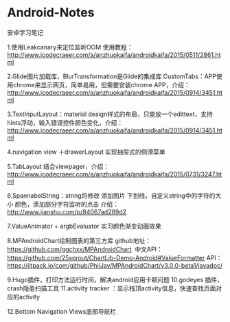 # Android-Notes
安卓学习笔记

1.使用Leakcanary来定位监听OOM
使用教程：http://www.jcodecraeer.com/a/anzhuokaifa/androidkaifa/2015/0511/2861.html

2.Glide图片加载库，BlurTransformation是Glide的集成库
CustomTabs：APP使用chrome来显示网页，简单易用，但需要安装chrome APP，介绍：http://www.jcodecraeer.com/a/anzhuokaifa/androidkaifa/2015/0914/3451.html

3.TextInputLayout：material design样式的布局，只能放一个edittext，支持hints浮动，输入错误控件颜色变化，介绍：http://www.jcodecraeer.com/a/anzhuokaifa/androidkaifa/2015/0914/3451.html

4.navigation view ＋drawerLayout 实现抽屉式的侧滑菜单

5.TabLayout 结合viewpager，介绍：http://www.jcodecraeer.com/a/anzhuokaifa/androidkaifa/2015/0731/3247.html

6.SpannabelString：string的修改 添加图片 下划线，自定义string中的字符的大小 颜色，添加部分字符监听的点击 介绍：http://www.jianshu.com/p/84067ad289d2

7.ValueAnimator  + argbEvaluator 实习颜色渐变动画效果

8.MPAndroidChart绘制图表的第三方库 github地址：https://github.com/ggchxx/MPAndroidChart
  中文API：https://github.com/25sprout/ChartLib-Demo-Android#ValueFormatter
  API：https://jitpack.io/com/github/PhilJay/MPAndroidChart/v3.0.0-beta1/javadoc/
  
9.Hugo插件，打印方法运行时间，解决android应用卡顿问题
10.godeyes 插件，crash隐患扫描工具
11.activity tracker ：显示栈顶activity信息，快速查找页面对应的activity

12.Bottom Navigation Views底部导航栏
